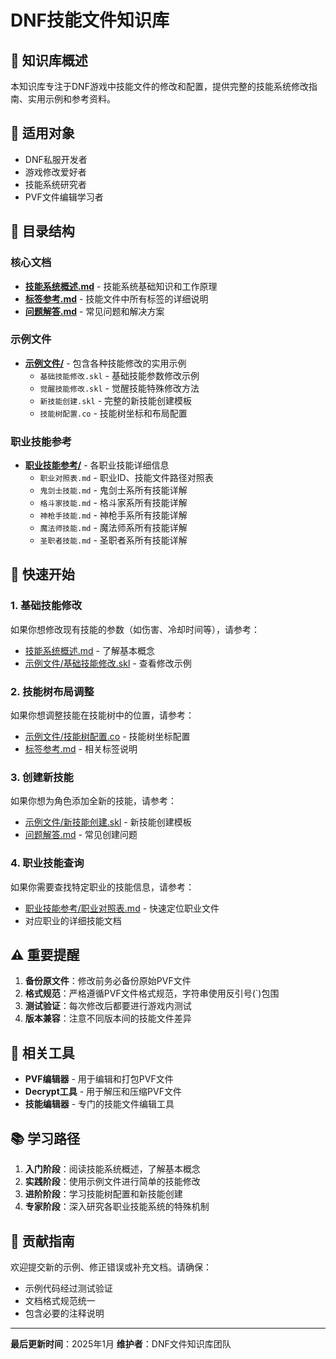 # DNF技能文件知识库

## 📖 知识库概述

本知识库专注于DNF游戏中技能文件的修改和配置，提供完整的技能系统修改指南、实用示例和参考资料。

## 🎯 适用对象

- DNF私服开发者
- 游戏修改爱好者
- 技能系统研究者
- PVF文件编辑学习者

## 📁 目录结构

### 核心文档
- **[技能系统概述.md](技能系统概述.md)** - 技能系统基础知识和工作原理
- **[标签参考.md](标签参考.md)** - 技能文件中所有标签的详细说明
- **[问题解答.md](问题解答.md)** - 常见问题和解决方案

### 示例文件
- **[示例文件/](示例文件/)** - 包含各种技能修改的实用示例
  - `基础技能修改.skl` - 基础技能参数修改示例
  - `觉醒技能修改.skl` - 觉醒技能特殊修改方法
  - `新技能创建.skl` - 完整的新技能创建模板
  - `技能树配置.co` - 技能树坐标和布局配置

### 职业技能参考
- **[职业技能参考/](职业技能参考/)** - 各职业技能详细信息
  - `职业对照表.md` - 职业ID、技能文件路径对照表
  - `鬼剑士技能.md` - 鬼剑士系所有技能详解
  - `格斗家技能.md` - 格斗家系所有技能详解
  - `神枪手技能.md` - 神枪手系所有技能详解
  - `魔法师技能.md` - 魔法师系所有技能详解
  - `圣职者技能.md` - 圣职者系所有技能详解

## 🚀 快速开始

### 1. 基础技能修改
如果你想修改现有技能的参数（如伤害、冷却时间等），请参考：
- [技能系统概述.md](技能系统概述.md) - 了解基本概念
- [示例文件/基础技能修改.skl](示例文件/基础技能修改.skl) - 查看修改示例

### 2. 技能树布局调整
如果你想调整技能在技能树中的位置，请参考：
- [示例文件/技能树配置.co](示例文件/技能树配置.co) - 技能树坐标配置
- [标签参考.md](标签参考.md) - 相关标签说明

### 3. 创建新技能
如果你想为角色添加全新的技能，请参考：
- [示例文件/新技能创建.skl](示例文件/新技能创建.skl) - 新技能创建模板
- [问题解答.md](问题解答.md) - 常见创建问题

### 4. 职业技能查询
如果你需要查找特定职业的技能信息，请参考：
- [职业技能参考/职业对照表.md](职业技能参考/职业对照表.md) - 快速定位职业文件
- 对应职业的详细技能文档

## ⚠️ 重要提醒

1. **备份原文件**：修改前务必备份原始PVF文件
2. **格式规范**：严格遵循PVF文件格式规范，字符串使用反引号(\`)包围
3. **测试验证**：每次修改后都要进行游戏内测试
4. **版本兼容**：注意不同版本间的技能文件差异

## 🔧 相关工具

- **PVF编辑器** - 用于编辑和打包PVF文件
- **Decrypt工具** - 用于解压和压缩PVF文件
- **技能编辑器** - 专门的技能文件编辑工具

## 📚 学习路径

1. **入门阶段**：阅读技能系统概述，了解基本概念
2. **实践阶段**：使用示例文件进行简单的技能修改
3. **进阶阶段**：学习技能树配置和新技能创建
4. **专家阶段**：深入研究各职业技能系统的特殊机制

## 🤝 贡献指南

欢迎提交新的示例、修正错误或补充文档。请确保：
- 示例代码经过测试验证
- 文档格式规范统一
- 包含必要的注释说明

---

**最后更新时间**：2025年1月
**维护者**：DNF文件知识库团队